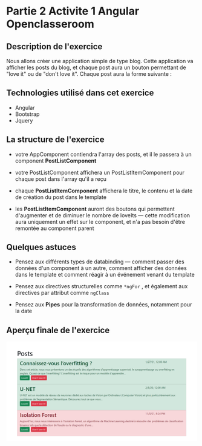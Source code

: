 # Partie 2 Activite 1 Angular Openclasseroom

## Description de l'exercice
Nous allons créer une application simple de type blog.  Cette application va afficher les posts du blog, et chaque post aura un bouton permettant de "love it" ou de "don't love it".  Chaque post aura la forme suivante : 

## Technologies utilisé dans cet exercice

* Angular
* Bootstrap
* Jquery

## La structure de l'exercice

* votre AppComponent contiendra l'array des posts, et il le passera à un component **PostListComponent**

* votre PostListComponent affichera un PostListItemComponent pour chaque post dans l'array qu'il a reçu

* chaque **PostListItemComponent** affichera le titre, le contenu et la date de création du post dans le template

* les **PostListItemComponent** auront des boutons qui permettent d'augmenter et de diminuer le nombre de loveIts — cette modification aura uniquement un effet sur le component, et n'a pas besoin d'être remontée au component parent

## Quelques astuces

* Pensez aux différents types de databinding — comment passer des données d'un component à un autre, comment afficher des données dans le template et comment réagir à un événement venant du template

* Pensez aux directives structurelles comme  <code>*ngFor</code>  , et également aux directives par attribut comme  <code>ngClass</code>

* Pensez aux **Pipes** pour la transformation de données, notamment pour la date

## Aperçu finale de l'exercice

![aperçu](images/apercu.png)